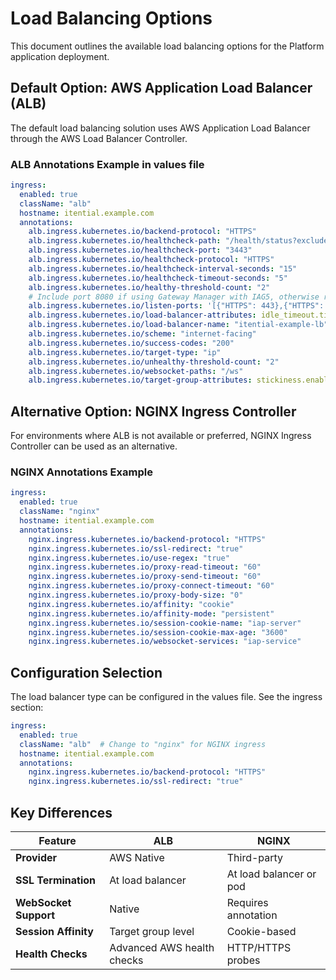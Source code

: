 # Load Balancing Options

This document outlines the available load balancing options for the Platform application deployment.

## Default Option: AWS Application Load Balancer (ALB)

The default load balancing solution uses AWS Application Load Balancer through the AWS Load Balancer Controller.

### ALB Annotations Example in values file

```yaml
ingress:
  enabled: true
  className: "alb"  
  hostname: itential.example.com
  annotations:
    alb.ingress.kubernetes.io/backend-protocol: "HTTPS"
    alb.ingress.kubernetes.io/healthcheck-path: "/health/status?exclude-services=true"
    alb.ingress.kubernetes.io/healthcheck-port: "3443"
    alb.ingress.kubernetes.io/healthcheck-protocol: "HTTPS"
    alb.ingress.kubernetes.io/healthcheck-interval-seconds: "15"
    alb.ingress.kubernetes.io/healthcheck-timeout-seconds: "5"
    alb.ingress.kubernetes.io/healthy-threshold-count: "2"
    # Include port 8080 if using Gateway Manager with IAG5, otherwise remove it
    alb.ingress.kubernetes.io/listen-ports: '[{"HTTPS": 443},{"HTTPS": 8080}]'
    alb.ingress.kubernetes.io/load-balancer-attributes: idle_timeout.timeout_seconds=60
    alb.ingress.kubernetes.io/load-balancer-name: "itential-example-lb"
    alb.ingress.kubernetes.io/scheme: "internet-facing"
    alb.ingress.kubernetes.io/success-codes: "200"
    alb.ingress.kubernetes.io/target-type: "ip"
    alb.ingress.kubernetes.io/unhealthy-threshold-count: "2"
    alb.ingress.kubernetes.io/websocket-paths: "/ws"
    alb.ingress.kubernetes.io/target-group-attributes: stickiness.enabled=true,stickiness.lb_cookie.duration_seconds=3600
```

## Alternative Option: NGINX Ingress Controller

For environments where ALB is not available or preferred, NGINX Ingress Controller can be used as an alternative.

### NGINX Annotations Example

```yaml
ingress:
  enabled: true
  className: "nginx"  
  hostname: itential.example.com
  annotations:    
    nginx.ingress.kubernetes.io/backend-protocol: "HTTPS"
    nginx.ingress.kubernetes.io/ssl-redirect: "true"
    nginx.ingress.kubernetes.io/use-regex: "true"
    nginx.ingress.kubernetes.io/proxy-read-timeout: "60"
    nginx.ingress.kubernetes.io/proxy-send-timeout: "60"
    nginx.ingress.kubernetes.io/proxy-connect-timeout: "60"
    nginx.ingress.kubernetes.io/proxy-body-size: "0"
    nginx.ingress.kubernetes.io/affinity: "cookie"
    nginx.ingress.kubernetes.io/affinity-mode: "persistent"
    nginx.ingress.kubernetes.io/session-cookie-name: "iap-server"
    nginx.ingress.kubernetes.io/session-cookie-max-age: "3600"
    nginx.ingress.kubernetes.io/websocket-services: "iap-service"

```

## Configuration Selection

The load balancer type can be configured in the values file. See the ingress section:

```yaml
ingress:
  enabled: true
  className: "alb"  # Change to "nginx" for NGINX ingress
  hostname: itential.example.com
  annotations:
    nginx.ingress.kubernetes.io/backend-protocol: "HTTPS"
    nginx.ingress.kubernetes.io/ssl-redirect: "true"
```

## Key Differences

| Feature | ALB | NGINX |
|---------|-----|-------|
| **Provider** | AWS Native | Third-party |
| **SSL Termination** | At load balancer | At load balancer or pod |
| **WebSocket Support** | Native | Requires annotation |
| **Session Affinity** | Target group level | Cookie-based |
| **Health Checks** | Advanced AWS health checks | HTTP/HTTPS probes |